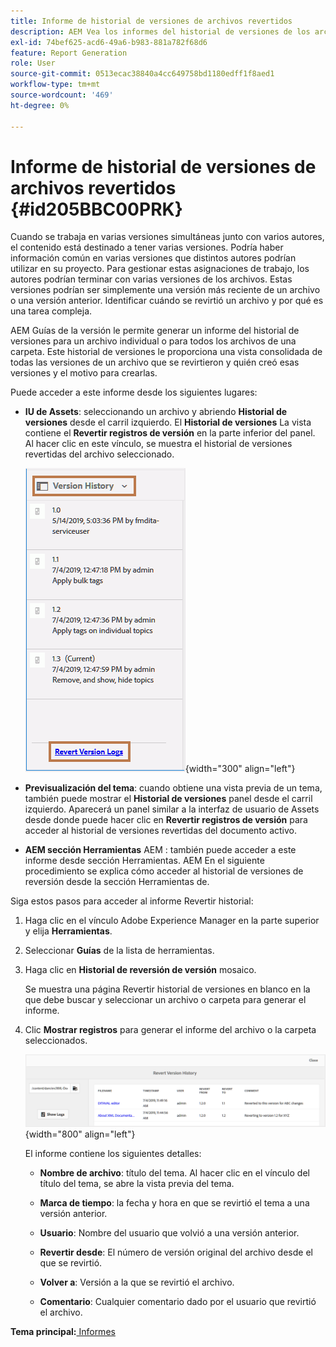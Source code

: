 ```yaml
---
title: Informe de historial de versiones de archivos revertidos
description: AEM Vea los informes del historial de versiones de los archivos revertidos en las Guías de. AEM Obtenga información sobre cómo acceder a los registros de versión de reversión desde la interfaz de usuario de Assets, la previsualización de temas y la selección de herramientas de.
exl-id: 74bef625-acd6-49a6-b983-881a782f68d6
feature: Report Generation
role: User
source-git-commit: 0513ecac38840a4cc649758bd1180edff1f8aed1
workflow-type: tm+mt
source-wordcount: '469'
ht-degree: 0%

---
```


# Informe de historial de versiones de archivos revertidos {#id205BBC00PRK}

Cuando se trabaja en varias versiones simultáneas junto con varios autores, el contenido está destinado a tener varias versiones. Podría haber información común en varias versiones que distintos autores podrían utilizar en su proyecto. Para gestionar estas asignaciones de trabajo, los autores podrían terminar con varias versiones de los archivos. Estas versiones podrían ser simplemente una versión más reciente de un archivo o una versión anterior. Identificar cuándo se revirtió un archivo y por qué es una tarea compleja.

AEM Guías de la versión le permite generar un informe del historial de versiones para un archivo individual o para todos los archivos de una carpeta. Este historial de versiones le proporciona una vista consolidada de todas las versiones de un archivo que se revirtieron y quién creó esas versiones y el motivo para crearlas.

Puede acceder a este informe desde los siguientes lugares:

- **IU de Assets**: seleccionando un archivo y abriendo **Historial de versiones** desde el carril izquierdo. El **Historial de versiones** La vista contiene el **Revertir registros de versión** en la parte inferior del panel. Al hacer clic en este vínculo, se muestra el historial de versiones revertidas del archivo seleccionado.

  ![](images/revert-log-from-assets-ui.png){width="300" align="left"}

- **Previsualización del tema**: cuando obtiene una vista previa de un tema, también puede mostrar el **Historial de versiones** panel desde el carril izquierdo. Aparecerá un panel similar a la interfaz de usuario de Assets desde donde puede hacer clic en **Revertir registros de versión** para acceder al historial de versiones revertidas del documento activo.

- **AEM sección Herramientas** AEM : también puede acceder a este informe desde sección Herramientas. AEM En el siguiente procedimiento se explica cómo acceder al historial de versiones de reversión desde la sección Herramientas de.


Siga estos pasos para acceder al informe Revertir historial:

1. Haga clic en el vínculo Adobe Experience Manager en la parte superior y elija **Herramientas**.

1. Seleccionar **Guías** de la lista de herramientas.

1. Haga clic en **Historial de reversión de versión** mosaico.

   Se muestra una página Revertir historial de versiones en blanco en la que debe buscar y seleccionar un archivo o carpeta para generar el informe.

1. Clic **Mostrar registros** para generar el informe del archivo o la carpeta seleccionados.

   ![](images/revert-version-history-report.png){width="800" align="left"}

   El informe contiene los siguientes detalles:

   - **Nombre de archivo**: título del tema. Al hacer clic en el vínculo del título del tema, se abre la vista previa del tema.

   - **Marca de tiempo**: la fecha y hora en que se revirtió el tema a una versión anterior.

   - **Usuario**: Nombre del usuario que volvió a una versión anterior.

   - **Revertir desde**: El número de versión original del archivo desde el que se revirtió.

   - **Volver a**: Versión a la que se revirtió el archivo.

   - **Comentario**: Cualquier comentario dado por el usuario que revirtió el archivo.


**Tema principal:**[ Informes](reports-intro.md)
